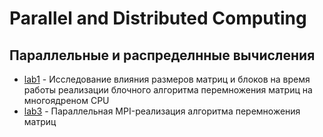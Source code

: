 # Parallel and Distributed Computing
## Параллельные и распределнные вычисления 

* [lab1](https://github.com/timode-6/bsu/tree/master/Parallel%20and%20Distributed%20Computing%20(%D0%9F%D0%B0%D1%80%D0%B0%D0%BB%D0%BB%D0%B5%D0%BB%D1%8C%D0%BD%D1%8B%D0%B5%20%D0%B8%20%D1%80%D0%B0%D1%81%D0%BF%D1%80%D0%B5%D0%B4%D0%B5%D0%BB%D0%B5%D0%BD%D0%BD%D1%8B%D0%B5%20%D0%B2%D1%8B%D1%87%D0%B8%D1%81%D0%BB%D0%B5%D0%BD%D0%B8%D1%8F)/lab1) - Исследование влияния размеров матриц и блоков на время работы реализации блочного алгоритма перемножения матриц на многоядреном CPU 
* [lab3](https://github.com/timode-6/bsu/tree/master/Parallel%20and%20Distributed%20Computing%20(%D0%9F%D0%B0%D1%80%D0%B0%D0%BB%D0%BB%D0%B5%D0%BB%D1%8C%D0%BD%D1%8B%D0%B5%20%D0%B8%20%D1%80%D0%B0%D1%81%D0%BF%D1%80%D0%B5%D0%B4%D0%B5%D0%BB%D0%B5%D0%BD%D0%BD%D1%8B%D0%B5%20%D0%B2%D1%8B%D1%87%D0%B8%D1%81%D0%BB%D0%B5%D0%BD%D0%B8%D1%8F)/lab3) - Параллельная MPI-реализация алгоритма перемножения матриц